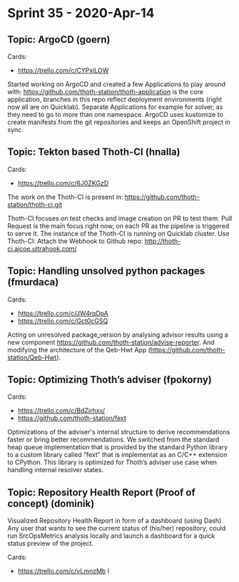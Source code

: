 # Sprint 35 - 2020-Apr-14

## Topic: ArgoCD  (goern)

Cards:

* https://trello.com/c/CYPxiLOW

Started working on ArgoCD and created a few Applications to play around with: https://github.com/thoth-station/thoth-application is the core application, branches in this repo reflect deployment environments (right now all are on Quicklab). Separate Applications for example for solver, as they need to go to more than one namespace.  ArgoCD uses kustomize to create manifests from the git repositories and keeps an OpenShift project in sync.

## Topic: Tekton based Thoth-CI  (hnalla)

Cards:

* https://trello.com/c/6J0ZKGzD

The work on the Thoth-CI is present in: https://github.com/thoth-station/thoth-ci.git

Thoth-CI focuses on test checks and image creation on PR to test them. Pull Request is the main focus right now, on each PR as the pipeline is triggered to serve it. The instance of the Thoth-CI is running on Quicklab cluster.  Use Thoth-CI: Attach the Webhook to Github repo: http://thoth-ci.aicoe.ultrahook.com/

## Topic: Handling unsolved python packages (fmurdaca)

Cards:

* https://trello.com/c/JW4rqDpA
* https://trello.com/c/Gct0cGSQ

Acting on unresolved package_version by analysing advisor results using a new component https://github.com/thoth-station/advise-reporter. And modifying the architecture of the Qeb-Hwt App (https://github.com/thoth-station/Qeb-Hwt).

## Topic: Optimizing Thoth’s adviser (fpokorny)

Cards:

* https://trello.com/c/BdZjrhxv/
* https://github.com/thoth-station/fext

Optimizations of the adviser's internal structure to derive recommendations faster or bring better recommendations. We switched from the standard heap queue implementation that is provided by the standard Python library to a custom library called “fext” that is implementat as an C/C++ extension to CPython. This library is optimized for Thoth’s adviser use case when handling internal resolver states.

## Topic: Repository Health Report (Proof of concept) (dominik)

Visualized Repository Health Report in form of a dashboard (using Dash). Any user that wants to see the current status of (his/her) repository, could run SrcOpsMetrics analysis locally and launch a dashboard for a quick status preview of the project.

Cards:

* https://trello.com/c/vLmnzMb I
